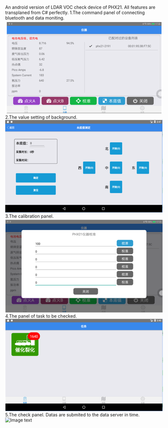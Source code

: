 An android version of LDAR VOC check device of PHX21. All features are transplaned from C# perfectly.
1.The command panel of connecting bluetooth and data moniting.
![Image text](https://raw.githubusercontent.com/cabinhero/ldarphx21bluetooth/master/docs/monitor.png)
2.The value setting of background.
![Image text](https://raw.githubusercontent.com/cabinhero/ldarphx21bluetooth/master/docs/backgroundvalue.png)
3.The calibration panel.
![Image text](https://raw.githubusercontent.com/cabinhero/ldarphx21bluetooth/master/docs/caculate.png)
4.The panel of task to be checked.
![Image text](https://raw.githubusercontent.com/cabinhero/ldarphx21bluetooth/master/docs/tasks.png)
5.The check panel. Datas are submited to the data server in time.
![Image text](https://https://raw.githubusercontent.com/cabinhero/ldarphx21bluetooth/master/docs/checkdata.png)